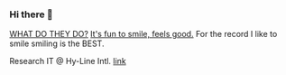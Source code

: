### Hi there 👋

<!--
**ben-newell/ben-newell** is a ✨ _special_ ✨ repository because its `README.md` (this file) appears on your GitHub profile.

Here are some ideas to get you started:

- 🔭 I’m currently working on ...
- 🌱 I’m currently learning ...
- 👯 I’m looking to collaborate on ...
- 🤔 I’m looking for help with ...
- 💬 Ask me about ...
- 📫 How to reach me: ...
- 😄 Pronouns: ...
- ⚡ Fun fact: ...
-->

[WHAT DO THEY DO?](https://youtu.be/hcRxFRgNpns?t=3576) [It's fun to smile, feels good.](https://youtu.be/zqnT4thTEow?t=70) For the record I like to smile smiling is the BEST. 

Research IT @ Hy-Line Intl. [link](https://www.hyline.com/)
